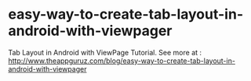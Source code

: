 # easy-way-to-create-tab-layout-in-android-with-viewpager
Tab Layout in Android with ViewPage Tutorial. See more at : http://www.theappguruz.com/blog/easy-way-to-create-tab-layout-in-android-with-viewpager
